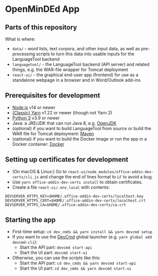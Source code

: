 # OpenMinDEd App

## Parts of this repository

What is where:

- `data/` - word lists, text corpora, and other input data, as well as pre-processing scripts to turn this data into usable inputs for the LanguageTool backend
- `languagetool/` - the LanguageTool backend (API server) and related things, e.g. the WAR-file wrapper for Tomcat deployment
- `react-ui/` - the graphical end-user app (frontend) for use as a standalone webpage in a browser and in Word/Outlook add-ins

## Prerequisites for development

- [Node.js](https://nodejs.org/en/) v14 or newer
- [(Classic) Yarn](https://classic.yarnpkg.com/lang/en/) v1.22 or newer (though not Yarn 2)
- [Python 3](https://www.python.org/) v3.9 or newer
- Java: a JRE/JDK that can run Java 8, e.g. [OpenJDK](https://openjdk.java.net/install/)
- (optional) if you want to build LanguageTool from source or build the WAR file for Tomcat deployment: [Maven](https://maven.apache.org/)
- (optional) if you want to build the Docker image or run the app in a Docker container: [Docker](https://www.docker.com/)

## Setting up certificates for development

- (On macOS & Linux:) Go to `react-ui/node_modules/office-addin-dev-certs/cli.js` and change the end of lines format to `LF` to avoid a bug.
- Use `yarn office-addin-dev-certs install` to obtain certificates.
- Create a file `react-ui/.env.local` with contents:

```
DEVSERVER_HTTPS_KEY=$HOME/.office-addin-dev-certs/localhost.key
DEVSERVER_HTTPS_CERT=$HOME/.office-addin-dev-certs/localhost.crt
DEVSERVER_HTTPS_CA=$HOME/.office-addin-dev-certs/ca.crt
```

## Starting the app

- First-time setup: `cd dev_cmds && yarn install && yarn devcmd setup`
- If you want to use the [DevCmd](https://github.com/XITASO/devcmd) global launcher (e.g. `yarn global add devcmd-cli`):
  - Start the API part: `devcmd start-api`
  - Start the UI part: `devcmd start-ui`
- Otherwise, you can use the scripts like this:
  - Start the API part: `cd dev_cmds && yarn devcmd start-api`
  - Start the UI part: `cd dev_cmds && yarn devcmd start-ui`
